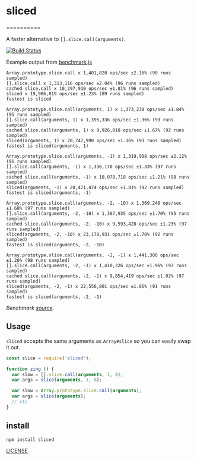 # sliced
==========

A faster alternative to `[].slice.call(arguments)`.

[![Build Status](https://secure.travis-ci.org/aheckmann/sliced.png)](http://travis-ci.org/aheckmann/sliced)

Example output from [benchmark.js](https://github.com/bestiejs/benchmark.js)

    Array.prototype.slice.call x 1,401,820 ops/sec ±2.16% (90 runs sampled)
    [].slice.call x 1,313,116 ops/sec ±2.04% (96 runs sampled)
    cached slice.call x 10,297,910 ops/sec ±1.81% (96 runs sampled)
    sliced x 19,906,019 ops/sec ±1.23% (89 runs sampled)
    fastest is sliced

    Array.prototype.slice.call(arguments, 1) x 1,373,238 ops/sec ±1.84% (95 runs sampled)
    [].slice.call(arguments, 1) x 1,395,336 ops/sec ±1.36% (93 runs sampled)
    cached slice.call(arguments, 1) x 9,926,018 ops/sec ±1.67% (92 runs sampled)
    sliced(arguments, 1) x 20,747,990 ops/sec ±1.16% (93 runs sampled)
    fastest is sliced(arguments, 1)

    Array.prototype.slice.call(arguments, -1) x 1,319,908 ops/sec ±2.12% (91 runs sampled)
    [].slice.call(arguments, -1) x 1,336,170 ops/sec ±1.33% (97 runs sampled)
    cached slice.call(arguments, -1) x 10,078,718 ops/sec ±1.21% (98 runs sampled)
    sliced(arguments, -1) x 20,471,474 ops/sec ±1.81% (92 runs sampled)
    fastest is sliced(arguments, -1)

    Array.prototype.slice.call(arguments, -2, -10) x 1,369,246 ops/sec ±1.68% (97 runs sampled)
    [].slice.call(arguments, -2, -10) x 1,387,935 ops/sec ±1.70% (95 runs sampled)
    cached slice.call(arguments, -2, -10) x 9,593,428 ops/sec ±1.23% (97 runs sampled)
    sliced(arguments, -2, -10) x 23,178,931 ops/sec ±1.70% (92 runs sampled)
    fastest is sliced(arguments, -2, -10)

    Array.prototype.slice.call(arguments, -2, -1) x 1,441,300 ops/sec ±1.26% (98 runs sampled)
    [].slice.call(arguments, -2, -1) x 1,410,326 ops/sec ±1.96% (93 runs sampled)
    cached slice.call(arguments, -2, -1) x 9,854,419 ops/sec ±1.02% (97 runs sampled)
    sliced(arguments, -2, -1) x 22,550,801 ops/sec ±1.86% (91 runs sampled)
    fastest is sliced(arguments, -2, -1)

_Benchmark  [source](https://github.com/aheckmann/sliced/blob/master/bench.js)._

## Usage

`sliced` accepts the same arguments as `Array#slice` so you can easily swap it out.

```js
const slice = require('sliced');

function zing () {
  var slow = [].slice.call(arguments, 1, 8);
  var args = slice(arguments, 1, 8);

  var slow = Array.prototype.slice.call(arguments);
  var args = slice(arguments);
  // etc
}
```

## install

    npm install sliced


[LICENSE](https://github.com/aheckmann/sliced/blob/master/LICENSE)

